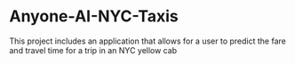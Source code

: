 # Anyone-AI-NYC-Taxis

This project includes an application that allows for a user to predict the fare and travel time for a trip in an NYC yellow cab

